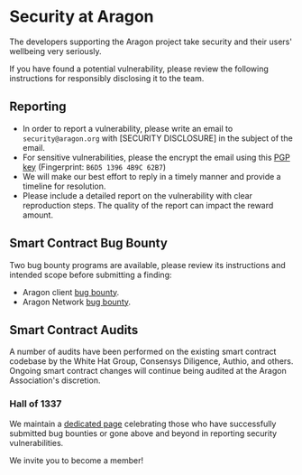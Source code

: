# Security at Aragon

The developers supporting the Aragon project take security and their users' wellbeing very seriously.

If you have found a potential vulnerability, please review the following instructions for responsibly disclosing it to the team.

## Reporting

- In order to report a vulnerability, please write an email to `security@aragon.org` with [SECURITY DISCLOSURE] in the subject of the email.
- For sensitive vulnerabilities, please the encrypt the email using this [PGP key](rsc/security.asc) (Fingerprint: `B6D5 1396 4B9C 62B7`)
- We will make our best effort to reply in a timely manner and provide a timeline for resolution.
- Please include a detailed report on the vulnerability with clear reproduction steps. The quality of the report can impact the reward amount.

## Smart Contract Bug Bounty

Two bug bounty programs are available, please review its instructions and intended scope before submitting a finding:

- Aragon client [bug bounty](./client_bug_bounty).
- Aragon Network [bug bounty](./an_bug_bounty).

## Smart Contract Audits

A number of audits have been performed on the existing smart contract codebase by the White Hat Group, Consensys Diligence, Authio, and others. Ongoing smart contract changes will continue being audited at the Aragon Association's discretion.

### Hall of 1337

We maintain a [dedicated page](./hall_of_1337) celebrating those who have successfully submitted bug bounties or gone above and beyond in reporting security vulnerabilities.

We invite you to become a member!

